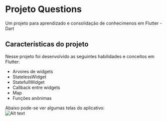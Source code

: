 # Projeto Questions

Um projeto para aprendizado e consolidação de conhecimenos em Flutter - Dart

## Características do projeto


Nesse projeto foi desenvolvido as seguintes habilidades e conceitos em Flutter:

- Arvores de widgets
- StatelessWidget
- StatefullWidget
- Callback entre widgets
- Map
- Funções anônimas

Abaixo pode-se ver algumas telas do aplicativo:
<br/>
![Alt text](https://israel-public-images.s3.us-east-2.amazonaws.com/charity.jpg?raw=true "Title")
